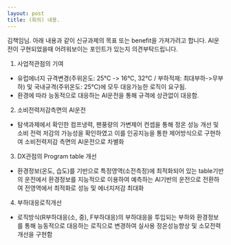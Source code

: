 ```yaml
---
layout: post
title: (회의) 내용. 
---
```


김책임님.
아래 내용과 같이 신규과제의 목표 또는 benefit을 가져가려고 합니다.
AI운전이 구현되었을때 어려워보이는 포인트가 있는지 의견부탁드립니다.

1. 사업적관점의 기여
- 유럽에너지 규격변경(주위온도: 25℃ -> 16℃, 32℃ / 부하적재: 최대부하->무부하) 및 국내규격(주위온도: 25℃)에 모두 대응가능한 로직이 요구됨.
- 환경에 따라 능동적으로 대응하는 AI운전을 통해 규격에 상관없이 대응함.

2. 소비전력저감측면의 AI운전
- 탐색과제에서 확인한 컴프냉력, 팬풍량의 가변제어 컨셉을 통해 정온 성능 개선 및 소비 전력 저감의 가능성을 확인하였고 이를 인공지능을 통한 제어방식으로 구현하여 소비전력저감 측면의 AI운전으로 차별화    

3. DX관점의 Program table 개선
- 환경정보(온도, 습도)를 기반으로 특정영역(소전측정)에 최적화되어 있는 table기반의 운전에서 환경정보를 지능적으로 이용하여 예측하는 AI기반의 운전으로 전환하여 전영역에서 최적화로 성능 및 에너지저감 최대화

4. 부하대응로직개선
- 로직방식(R부하대응(소, 중), F부하대응)의 부하대응을 투입되는 부하와 환경정보를 통해 능동적으로 대응하는 로직으로 변경하여 실사용 정온성능향상 및 소모전력개선을 구현함 

